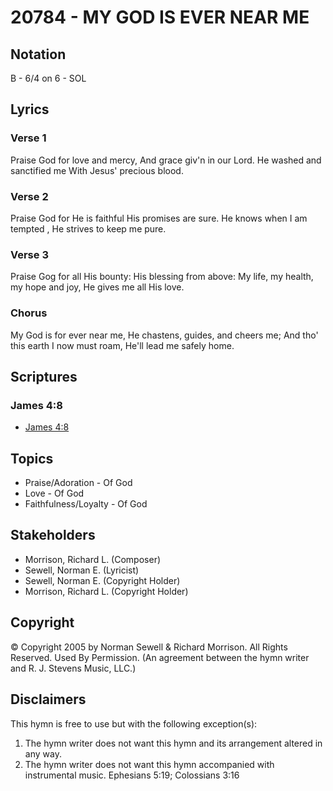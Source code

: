 # 20784 - MY GOD IS EVER NEAR ME

## Notation

B - 6/4 on 6 - SOL

## Lyrics

### Verse 1

Praise God for love and mercy, And grace giv'n in our Lord. He washed and sanctified me With Jesus' precious blood.

### Verse 2

Praise God for He is faithful His promises are sure. He knows when I am tempted , He strives to keep me pure.

### Verse 3

Praise Gog for all His bounty: His blessing from above: My life, my health, my hope and joy, He gives me all His love.

### Chorus

My God is for ever near me, He chastens, guides, and cheers me; And tho' this earth I now must roam, He'll lead me safely home.


## Scriptures

### James 4:8

- [James 4:8](https://www.biblegateway.com/passage/?search=James%204%3A8)


## Topics

- Praise/Adoration - Of God
- Love - Of God
- Faithfulness/Loyalty - Of God

## Stakeholders

- Morrison, Richard L. (Composer)
- Sewell, Norman E. (Lyricist)
- Sewell, Norman E. (Copyright Holder)
- Morrison, Richard L. (Copyright Holder)

## Copyright

© Copyright 2005 by Norman Sewell & Richard Morrison. All Rights Reserved. Used By Permission.
(An agreement between the hymn writer and R. J. Stevens Music, LLC.)

## Disclaimers

This hymn is free to use but with the following exception(s):
1. The hymn writer does not want this hymn and its arrangement altered in any way.
2. The hymn writer does not want this hymn accompanied with instrumental music.
Ephesians 5:19; Colossians 3:16


